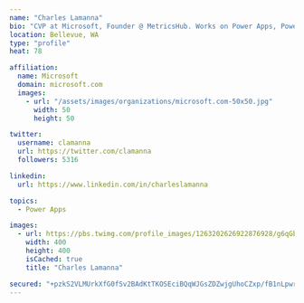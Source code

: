 ```yaml
---
name: "Charles Lamanna"
bio: "CVP at Microsoft, Founder @ MetricsHub. Works on Power Apps, Power Automate, Power Virtual Agent, Common Data Service and Dynamics 365."
location: Bellevue, WA
type: "profile"
heat: 78

affiliation:
  name: Microsoft
  domain: microsoft.com
  images:
    - url: "/assets/images/organizations/microsoft.com-50x50.jpg"
      width: 50
      height: 50

twitter:
  username: clamanna
  url: https://twitter.com/clamanna
  followers: 5316

linkedin:
  url: https://www.linkedin.com/in/charleslamanna

topics:
  - Power Apps

images:
  - url: https://pbs.twimg.com/profile_images/1263202626922876928/g6qGbHZ-_400x400.jpg
    width: 400
    height: 400
    isCached: true
    title: "Charles Lamanna"

secured: "+pzkS2VLMUrkXfG0fSv2BAdKtTKOSEciBQqWJGsZDZwjgUhoCZxp/fB1nLpwrKdfBc6TRYA8iWd2ofdwthUZxIwKbmc9JytlqBXbVkSZpcQl0pSzK0I7igE7iuy9V+KR3iJODZ7sOPrnwgiW3OoEPpfDxkxggnlEk717IoGEmRMtVbtbIu3GzHeaQ382R+AqLgJ9PzFeICbsH0MSLkppvblcnuypfuEtGwIpE0XC1vRgj2fPbwrsoyUomhAP6ITdV14I7axYWdDZa/ycuOYkOIeYWGF+8aae+/ahusq8zJQb/Z9npdEYO32M8m+TKavv8vHYz3GeQzfVQC/gI3xb3Rfqh5KstBu8HnMqd4iRrZjHzcxpxzE4lFNxKD3pVyc5+o/epv/9cXRYvy6CRRVJvj+xD2gJCeTKKPRPg9OgLK0=;NUCrfpioPRHf8AckSG2l4w=="
---
```


